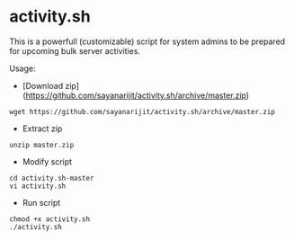 # activity.sh

This is a powerfull (customizable) script for system admins to be prepared for upcoming bulk server activities.

Usage:
* [Download zip] (https://github.com/sayanarijit/activity.sh/archive/master.zip)
```
wget https://github.com/sayanarijit/activity.sh/archive/master.zip
```
* Extract zip
```
unzip master.zip
```
* Modify script
```
cd activity.sh-master
vi activity.sh
```
* Run script
```
chmod +x activity.sh
./activity.sh
```
